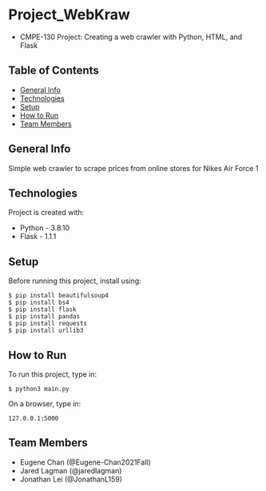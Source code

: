 # Project_WebKraw
- CMPE-130 Project: Creating a web crawler with Python, HTML, and Flask

## Table of Contents
* [General Info](#general-info)
* [Technologies](#technologies)
* [Setup](#setup)
* [How to Run](#how-to-run)
* [Team Members](#team-members)

## General Info
Simple web crawler to scrape prices from online stores for Nikes Air Force 1

## Technologies
Project is created with:
* Python - 3.8.10
* Flask - 1.1.1

## Setup
Before running this project, install using:
```
$ pip install beautifulsoup4
$ pip install bs4
$ pip install flask
$ pip install pandas
$ pip install requests
$ pip install urllib3
```

## How to Run
To run this project, type in:
```
$ python3 main.py
```
On a browser, type in:
```
127.0.0.1:5000
```

## Team Members
- Eugene Chan (@Eugene-Chan2021Fall)
- Jared Lagman (@jaredlagman)
- Jonathan Lei (@JonathanL159)
